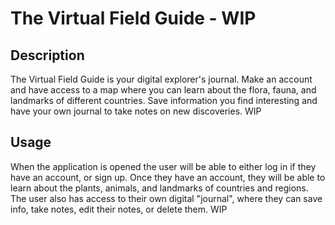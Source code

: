 # The Virtual Field Guide - WIP

## Description

The Virtual Field Guide is your digital explorer's journal. Make an account and have access to a map where you can learn about the flora, fauna, and landmarks of different countries. Save information you find interesting and have your own journal to take notes on new discoveries. WIP


## Usage

When the application is opened the user will be able to either log in if they have an account, or sign up. Once they have an account, they will be able to learn about the plants, animals, and landmarks of countries and regions. The user also has access to their own digital "journal", where they can save info, take notes, edit their notes, or delete them. WIP




